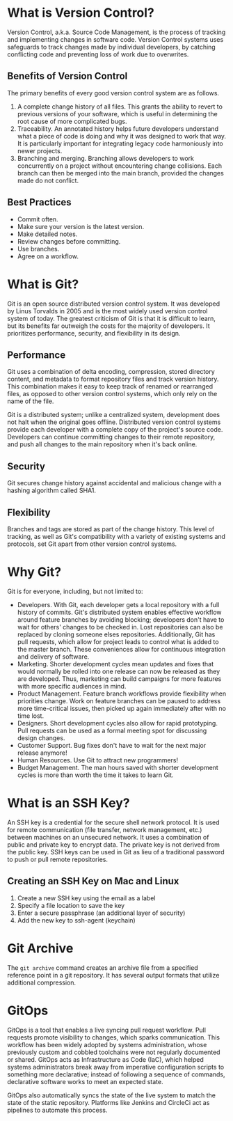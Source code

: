 # What is Version Control?

Version Control, a.k.a. Source Code Management, is the process of tracking and implementing changes in software code. Version Control systems uses safeguards to track changes made by individual developers, by catching conflicting code and preventing loss of work due to overwrites.

## Benefits of Version Control

The primary benefits of every good version control system are as follows.

1. A complete change history of all files. This grants the ability to revert to previous versions of your software, which is useful in determining the root cause of more complicated bugs.
2. Traceability. An annotated history helps future developers understand what a piece of code is doing and why it was designed to work that way. It is particularly important for integrating legacy code harmoniously into newer projects.
3. Branching and merging. Branching allows developers to work concurrently on a project without encountering change collisions. Each branch can then be merged into the main branch, provided the changes made do not conflict.

## Best Practices

- Commit often.
- Make sure your version is the latest version.
- Make detailed notes.
- Review changes before committing.
- Use branches.
- Agree on a workflow.

# What is Git?

Git is an open source distributed version control system. It was developed by Linus Torvalds in 2005 and is the most widely used version control system of today. The greatest criticism of Git is that it is difficult to learn, but its benefits far outweigh the costs for the majority of developers. It prioritizes performance, security, and flexibility in its design.

## Performance

Git uses a combination of delta encoding, compression, stored directory content, and metadata to format repository files and track version history. This combination makes it easy to keep track of renamed or rearranged files, as opposed to other version control systems, which only rely on the name of the file.

Git is a distributed system; unlike a centralized system, development does not halt when the original goes offline. Distributed version control systems provide each developer with a complete copy of the project's source code. Developers can continue committing changes to their remote repository, and push all changes to the main repository when it's back online.

## Security

Git secures change history against accidental and malicious change with a hashing algorithm called SHA1.

## Flexibility

Branches and tags are stored as part of the change history. This level of tracking, as well as Git's compatibility with a variety of existing systems and protocols, set Git apart from other version control systems.

# Why Git?

Git is for everyone, including, but not limited to:

- Developers. With Git, each developer gets a local repository with a full history of commits. Git's distributed system enables effective workflow around feature branches by avoiding blocking; developers don't have to wait for others' changes to be checked in. Lost repositories can also be replaced by cloning someone elses repositories. Additionally, Git has pull requests, which allow for project leads to control what is added to the master branch. These conveniences allow for continuous integration and delivery of software.
- Marketing. Shorter development cycles mean updates and fixes that would normally be rolled into one release can now be released as they are developed. Thus, marketing can build campaigns for more features with more specific audiences in mind.
- Product Management. Feature branch workflows provide flexibility when priorities change. Work on feature branches can be paused to address more time-critical issues, then picked up again immediately after with no time lost.
- Designers. Short development cycles also allow for rapid prototyping. Pull requests can be used as a formal meeting spot for discussing design changes.
- Customer Support. Bug fixes don't have to wait for the next major release anymore!
- Human Resources. Use Git to attract new programmers!
- Budget Management. The man hours saved with shorter development cycles is more than worth the time it takes to learn Git.

# What is an SSH Key?

An SSH key is a credential for the secure shell network protocol. It is used for remote communication (file transfer, network management, etc.) between machines on an unsecured network. It uses a combination of public and private key to encrypt data. The private key is not derived from the public key. SSH keys can be used in Git as lieu of a traditional password to push or pull remote repositories.

## Creating an SSH Key on Mac and Linux

1. Create a new SSH key using the email as a label
2. Specify a file location to save the key
3. Enter a secure passphrase (an additional layer of security)
4. Add the new key to ssh-agent (keychain)

# Git Archive

The `git archive` command creates an archive file from a specified reference point in a git repository. It has several output formats that utilize additional compression.

# GitOps

GitOps is a tool that enables a live syncing pull request workflow. Pull requests promote visibility to changes, which sparks communication. This workflow has been widely adopted by systems administration, whose previously custom and cobbled toolchains were not regularly documented or shared. GitOps acts as Infrastructure as Code (IaC), which helped systems administrators break away from imperative configuration scripts to something more declarative; instead of following a sequence of commands, declarative software works to meet an expected state.

GitOps also automatically syncs the state of the live system to match the state of the static repository. Platforms like Jenkins and CircleCi act as pipelines to automate this process.
